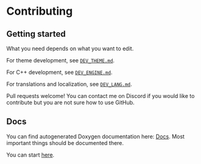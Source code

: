# Contributing

<!--
    Short overview, rules, general guidelines, notes about pull requests and
    style should go here.
-->

## Getting started

What you need depends on what you want to edit.

For theme development, see [`DEV_THEME.md`](DEV_THEME.md).

For C++ development, see [`DEV_ENGINE.md`](DEV_ENGINE.md).

For translations and localization, see [`DEV_LANG.md`](DEV_LANG.md).

Pull requests welcome! You can contact me on Discord
if you would like to contribute but you are not sure how to use GitHub.

## Docs

You can find autogenerated Doxygen documentation here:
[Docs](https://bobini1.github.io/RhythmGame/).
Most important things should be documented there.

You can start [here](https://bobini1.github.io/RhythmGame/class_rg.html).
